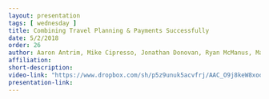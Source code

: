 ```yaml
---
layout: presentation
tags: [ wednesday ]
title: Combining Travel Planning & Payments Successfully
date: 5/2/2018
order: 26
author: Aaron Antrim, Mike Cipresso, Jonathan Donovan, Ryan McManus, Martin Powell, Jake Sion, Jesse Waas (Moderator Trevor Findley)
affiliation: 
short-description:
video-link: "https://www.dropbox.com/sh/p5z9unuk5acvfrj/AAC_O9j8keW8xoo3dD4VMPX1a/Day2/2018-05-02_Cal-ITC_Day2-10.Combining-Travel-Panel.mp4"  
presentation-link: 
---
```

